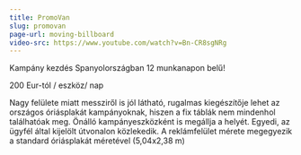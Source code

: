 ```yaml
---
title: PromoVan
slug: promovan
page-url: moving-billboard
video-src: https://www.youtube.com/watch?v=Bn-CR8sgNRg
---
```

Kampány kezdés Spanyolországban 12 munkanapon belű!
  
200 Eur-tól / eszköz/ nap
  
Nagy felülete miatt messziről is jól látható, rugalmas kiegészítője lehet az országos óriásplakát kampányoknak, hiszen a fix táblák nem mindenhol találhatóak meg. Önálló kampányeszközként is megállja a helyét. Egyedi, az ügyfél által kijelölt útvonalon közlekedik. A reklámfelület mérete megegyezik a standard óriásplakát méretével (5,04x2,38 m)
